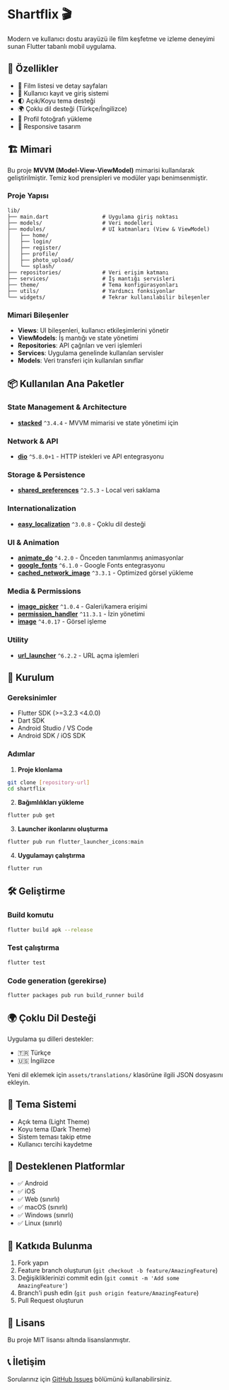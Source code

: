 # Shartflix 🎬

Modern ve kullanıcı dostu arayüzü ile film keşfetme ve izleme deneyimi sunan Flutter tabanlı mobil uygulama.

## 📱 Özellikler

- 🎥 Film listesi ve detay sayfaları
- 👤 Kullanıcı kayıt ve giriş sistemi
- 🌓 Açık/Koyu tema desteği
- 🌍 Çoklu dil desteği (Türkçe/İngilizce)
- 📸 Profil fotoğrafı yükleme
- 📱 Responsive tasarım

## 🏗️ Mimari

Bu proje **MVVM (Model-View-ViewModel)** mimarisi kullanılarak geliştirilmiştir. Temiz kod prensipleri ve modüler yapı benimsenmiştir.

### Proje Yapısı

```
lib/
├── main.dart                 # Uygulama giriş noktası
├── models/                   # Veri modelleri
├── modules/                  # UI katmanları (View & ViewModel)
│   ├── home/
│   ├── login/
│   ├── register/
│   ├── profile/
│   ├── photo_upload/
│   └── splash/
├── repositories/             # Veri erişim katmanı
├── services/                 # İş mantığı servisleri
├── theme/                    # Tema konfigürasyonları
├── utils/                    # Yardımcı fonksiyonlar
└── widgets/                  # Tekrar kullanılabilir bileşenler
```

### Mimari Bileşenler

- **Views**: UI bileşenleri, kullanıcı etkileşimlerini yönetir
- **ViewModels**: İş mantığı ve state yönetimi
- **Repositories**: API çağrıları ve veri işlemleri
- **Services**: Uygulama genelinde kullanılan servisler
- **Models**: Veri transferi için kullanılan sınıflar

## 📦 Kullanılan Ana Paketler

### State Management & Architecture

- **[stacked](https://pub.dev/packages/stacked)** `^3.4.4` - MVVM mimarisi ve state yönetimi için

### Network & API

- **[dio](https://pub.dev/packages/dio)** `^5.8.0+1` - HTTP istekleri ve API entegrasyonu

### Storage & Persistence

- **[shared_preferences](https://pub.dev/packages/shared_preferences)** `^2.5.3` - Local veri saklama

### Internationalization

- **[easy_localization](https://pub.dev/packages/easy_localization)** `^3.0.8` - Çoklu dil desteği

### UI & Animation

- **[animate_do](https://pub.dev/packages/animate_do)** `^4.2.0` - Önceden tanımlanmış animasyonlar
- **[google_fonts](https://pub.dev/packages/google_fonts)** `^6.1.0` - Google Fonts entegrasyonu
- **[cached_network_image](https://pub.dev/packages/cached_network_image)** `^3.3.1` - Optimized görsel yükleme

### Media & Permissions

- **[image_picker](https://pub.dev/packages/image_picker)** `^1.0.4` - Galeri/kamera erişimi
- **[permission_handler](https://pub.dev/packages/permission_handler)** `^11.3.1` - İzin yönetimi
- **[image](https://pub.dev/packages/image)** `^4.0.17` - Görsel işleme

### Utility

- **[url_launcher](https://pub.dev/packages/url_launcher)** `^6.2.2` - URL açma işlemleri

## 🚀 Kurulum

### Gereksinimler

- Flutter SDK (>=3.2.3 <4.0.0)
- Dart SDK
- Android Studio / VS Code
- Android SDK / iOS SDK

### Adımlar

1. **Proje klonlama**

```bash
git clone [repository-url]
cd shartflix
```

2. **Bağımlılıkları yükleme**

```bash
flutter pub get
```

3. **Launcher ikonlarını oluşturma**

```bash
flutter pub run flutter_launcher_icons:main
```

4. **Uygulamayı çalıştırma**

```bash
flutter run
```

## 🛠️ Geliştirme

### Build komutu

```bash
flutter build apk --release
```

### Test çalıştırma

```bash
flutter test
```

### Code generation (gerekirse)

```bash
flutter packages pub run build_runner build
```

## 🌍 Çoklu Dil Desteği

Uygulama şu dilleri destekler:

- 🇹🇷 Türkçe
- 🇺🇸 İngilizce

Yeni dil eklemek için `assets/translations/` klasörüne ilgili JSON dosyasını ekleyin.

## 🎨 Tema Sistemi

- Açık tema (Light Theme)
- Koyu tema (Dark Theme)
- Sistem teması takip etme
- Kullanıcı tercihi kaydetme

## 📱 Desteklenen Platformlar

- ✅ Android
- ✅ iOS
- ✅ Web (sınırlı)
- ✅ macOS (sınırlı)
- ✅ Windows (sınırlı)
- ✅ Linux (sınırlı)

## 🤝 Katkıda Bulunma

1. Fork yapın
2. Feature branch oluşturun (`git checkout -b feature/AmazingFeature`)
3. Değişikliklerinizi commit edin (`git commit -m 'Add some AmazingFeature'`)
4. Branch'i push edin (`git push origin feature/AmazingFeature`)
5. Pull Request oluşturun

## 📄 Lisans

Bu proje MIT lisansı altında lisanslanmıştır.

## 📞 İletişim

Sorularınız için [GitHub Issues](../../issues) bölümünü kullanabilirsiniz.
